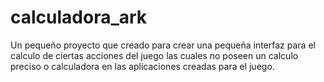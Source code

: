 # calculadora_ark
Un pequeño proyecto que creado para crear una pequeña interfaz para el calculo de ciertas acciones del juego las cuales no poseen un calculo preciso o calculadora en las aplicaciones creadas para el juego.
